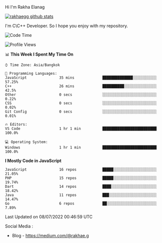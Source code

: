 Hi I'm Rakha Elanag


[![rakhaegg github stats](https://github-readme-stats.vercel.app/api?username=rakhaegg)](https://github.com/rakhaegg/rakhaegg)

I'm C\C++ Developer. So I hope you enjoy with my repository. 



<!--START_SECTION:waka-->
![Code Time](http://img.shields.io/badge/Code%20Time-0%20secs-blue)

![Profile Views](http://img.shields.io/badge/Profile%20Views-0-blue)

📊 **This Week I Spent My Time On** 

```text
⌚︎ Time Zone: Asia/Bangkok

💬 Programming Languages: 
JavaScript               35 mins             ██████████████░░░░░░░░░░░   57.25% 
C++                      26 mins             ██████████░░░░░░░░░░░░░░░   42.5% 
Other                    0 secs              ░░░░░░░░░░░░░░░░░░░░░░░░░   0.22% 
CSS                      0 secs              ░░░░░░░░░░░░░░░░░░░░░░░░░   0.02% 
Git Config               0 secs              ░░░░░░░░░░░░░░░░░░░░░░░░░   0.01%

🔥 Editors: 
VS Code                  1 hr 1 min          █████████████████████████   100.0%

💻 Operating System: 
Windows                  1 hr 1 min          █████████████████████████   100.0%

```

**I Mostly Code in JavaScript** 

```text
JavaScript               16 repos            █████░░░░░░░░░░░░░░░░░░░░   21.05% 
PHP                      15 repos            █████░░░░░░░░░░░░░░░░░░░░   19.74% 
Dart                     14 repos            ████░░░░░░░░░░░░░░░░░░░░░   18.42% 
Java                     11 repos            ███░░░░░░░░░░░░░░░░░░░░░░   14.47% 
Go                       6 repos             ██░░░░░░░░░░░░░░░░░░░░░░░   7.89%

```



 Last Updated on 08/07/2022 00:46:59 UTC
<!--END_SECTION:waka-->

Social Media : 
- Blog - https://medium.com/@rakhae.g
